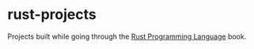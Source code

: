 # rust-projects
Projects built while going through the [Rust Programming Language](https://doc.rust-lang.org/book/ch00-00-introduction.html) book.
